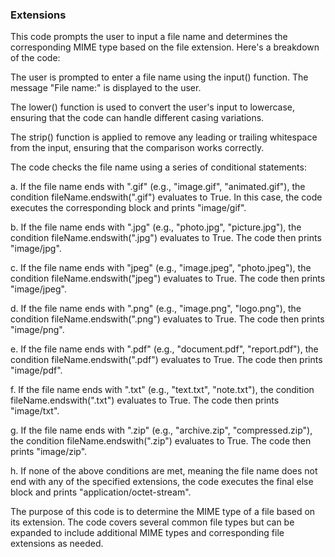 ### Extensions 

This code prompts the user to input a file name and determines the corresponding MIME type based on the file extension. Here's a breakdown of the code:

The user is prompted to enter a file name using the input() function. The message "File name:" is displayed to the user.

The lower() function is used to convert the user's input to lowercase, ensuring that the code can handle different casing variations.

The strip() function is applied to remove any leading or trailing whitespace from the input, ensuring that the comparison works correctly.

The code checks the file name using a series of conditional statements:

a. If the file name ends with ".gif" (e.g., "image.gif", "animated.gif"), the condition fileName.endswith(".gif") evaluates to True. In this case, the code executes the corresponding block and prints "image/gif".

b. If the file name ends with ".jpg" (e.g., "photo.jpg", "picture.jpg"), the condition fileName.endswith(".jpg") evaluates to True. The code then prints "image/jpg".

c. If the file name ends with "jpeg" (e.g., "image.jpeg", "photo.jpeg"), the condition fileName.endswith("jpeg") evaluates to True. The code then prints "image/jpeg".

d. If the file name ends with ".png" (e.g., "image.png", "logo.png"), the condition fileName.endswith(".png") evaluates to True. The code then prints "image/png".

e. If the file name ends with ".pdf" (e.g., "document.pdf", "report.pdf"), the condition fileName.endswith(".pdf") evaluates to True. The code then prints "image/pdf".

f. If the file name ends with ".txt" (e.g., "text.txt", "note.txt"), the condition fileName.endswith(".txt") evaluates to True. The code then prints "image/txt".

g. If the file name ends with ".zip" (e.g., "archive.zip", "compressed.zip"), the condition fileName.endswith(".zip") evaluates to True. The code then prints "image/zip".

h. If none of the above conditions are met, meaning the file name does not end with any of the specified extensions, the code executes the final else block and prints "application/octet-stream".

The purpose of this code is to determine the MIME type of a file based on its extension. The code covers several common file types but can be expanded to include additional MIME types and corresponding file extensions as needed.

